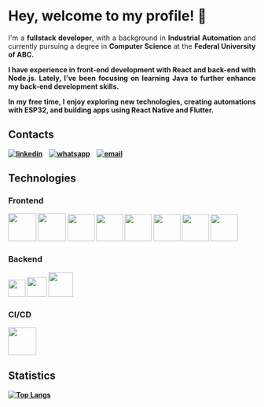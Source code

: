 # Hey, welcome to my profile! 👋
<p align="justify">I'm a <strong>fullstack developer</strong>, with a background in <strong>Industrial Automation</strong> and currently pursuing a degree in <strong>Computer Science</strong> at the <strong>Federal University of ABC<strong/>.</p>
<p align="justify">I have experience in <strong>front-end</strong> development with <strong>React</strong> and <strong>back-end</strong> with <strong>Node.js</strong>. Lately, I’ve been focusing on learning <strong>Java</strong> to further enhance my back-end development skills.</p>
<p align="justify">In my free time, I enjoy exploring <strong>new technologies</strong>, creating automations with <strong>ESP32</strong>, and building apps using <strong>React Native</strong> and <strong>Flutter.</strong></p>

## Contacts
[![linkedin](https://img.shields.io/badge/LinkedIn-007bb6.svg?style=for-the-badge&logo=Linkedin)](https://www.linkedin.com/in/ashiley-santiago/)&nbsp;&nbsp;&nbsp;
[![whatsapp](https://img.shields.io/badge/WhatsApp-34af23.svg?style=for-the-badge&logo=whatsapp&logoColor=white)](https://api.whatsapp.com/send?phone=5511976989145&text=Oi,%20Ashiley.%20Te%20achei%20no%20Github)&nbsp;&nbsp;&nbsp;
[![email](https://img.shields.io/badge/Email-da4d39.svg?style=for-the-badge&logo=Gmail&logoColor=white)](mailto:ashiley.santiago.r@gmail.com) 

## Technologies
### Frontend
<img src='https://user-images.githubusercontent.com/72052532/168717777-9a4b90d0-5a9f-43d1-be4e-3b1815cd76f3.png' height='57' > <img src='https://user-images.githubusercontent.com/72052532/168718252-2a823c5b-6166-4d3d-b386-99d714b39d6c.png' height='57' /> <img src='https://user-images.githubusercontent.com/72052532/168714477-59c0f3d4-8f34-4739-b984-560b220744ac.png' height='55' /> <img src='https://user-images.githubusercontent.com/72052532/168715966-6d16a401-214b-43b6-9ca0-400bff9efd4c.png' height='55'/> <img src='https://user-images.githubusercontent.com/72052532/168715266-fd9a308d-24c5-4a15-90e6-1e419abc4b90.png' height='55'/> <img src='https://user-images.githubusercontent.com/72052532/168716485-a871116d-7ea9-4a53-8725-12d4d72c31cb.png' height='55'/> <img src='https://user-images.githubusercontent.com/72052532/168717438-9ecafea2-df9a-4366-ba12-260de335c8b9.png' height='55'/> <img src='https://user-images.githubusercontent.com/72052532/168717109-b1eceda4-4756-4802-84d2-4061581d2b7b.png' height='55'/>
<br />

### Backend
<img src='https://user-images.githubusercontent.com/72052532/168718702-896385d9-0b79-459f-b677-66d933be39d2.png' height='35'/> <img src='https://user-images.githubusercontent.com/72052532/168719062-dbd01d94-ea07-48bb-b4c5-7289f02b7ddd.png' height='40'/> <img src='https://user-images.githubusercontent.com/72052532/168719538-45bedcfb-f634-48b8-9d35-8bc24c58694d.png' height='50'/>
<br />

### CI/CD
<img src='https://user-images.githubusercontent.com/72052532/168719842-55a05732-a857-4bcb-820d-73e2f2a46c96.png' height='57'/>

## Statistics
[![Top Langs](https://github-readme-stats.vercel.app/api/top-langs/?username=AshileySabah&hide=html,css&count_private=true&theme=bear&hide_border=true&layout=donut&exclude_repo=screenmatch)](https://github.com/AshileySabah)
